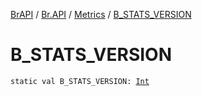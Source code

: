 [BrAPI](../../index.md) / [Br.API](../index.md) / [Metrics](index.md) / [B_STATS_VERSION](./-b_-s-t-a-t-s_-v-e-r-s-i-o-n.md)

# B_STATS_VERSION

`static val B_STATS_VERSION: `[`Int`](https://kotlinlang.org/api/latest/jvm/stdlib/kotlin/-int/index.html)